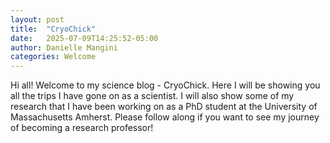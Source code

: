 ```yaml
---
layout: post
title:  "CryoChick"
date:   2025-07-09T14:25:52-05:00
author: Danielle Mangini
categories: Welcome
---
```


Hi all! Welcome to my science blog - CryoChick. Here I will be showing you all the trips I have gone on as a scientist. I will also show some of my research that I have been working on as a PhD student at the University of Massachusetts Amherst. Please follow along if you want to see my journey of becoming a research professor!

